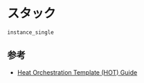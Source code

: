 # スタック

```{toctree}
instance_single
```

## 参考
- [Heat Orchestration Template (HOT) Guide](https://docs.openstack.org/heat/2024.1/template_guide/index.html)

